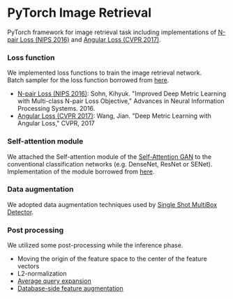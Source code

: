 # PyTorch Image Retrieval  
PyTorch framework for image retrieval task including implementations of [N-pair Loss (NIPS 2016)](http://papers.nips.cc/paper/6199-improved-deep-metric-learning-with-multi-class-n-pair-loss-objective)
 and [Angular Loss (CVPR 2017)](https://arxiv.org/pdf/1708.01682.pdf).

### Loss function
We implemented loss functions to train the image retrieval network.  
Batch sampler for the loss function borrowed from [here](https://github.com/adambielski/siamese-triplet).
- [N-pair Loss (NIPS 2016)](http://papers.nips.cc/paper/6199-improved-deep-metric-learning-with-multi-class-n-pair-loss-objective): Sohn, Kihyuk. "Improved Deep Metric Learning with Multi-class N-pair Loss Objective," Advances in Neural Information
    Processing Systems. 2016.
- [Angular Loss (CVPR 2017)](https://arxiv.org/pdf/1708.01682.pdf): Wang, Jian. "Deep Metric Learning with Angular Loss," CVPR, 2017

### Self-attention module
We attached the Self-attention module of the [Self-Attention GAN](https://arxiv.org/abs/1805.08318) to the conventional classification networks (e.g. DenseNet, ResNet or SENet).  
Implementation of the module borrowed from [here](https://github.com/heykeetae/Self-Attention-GAN).

### Data augmentation
We adopted data augmentation techniques used by [Single Shot MultiBox Detector](https://arxiv.org/abs/1512.02325).

### Post processing
We utilized some post-processing while the inference phase.
- Moving the origin of the feature space to the center of the feature vectors
- L2-normalization
- [Average query expansion](https://www.robots.ox.ac.uk/~vgg/publications/papers/chum07b.pdf)
- [Database-side feature augmentation](https://arxiv.org/pdf/1610.07940.pdf)
